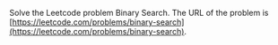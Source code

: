 Solve the Leetcode problem Binary Search.
The URL of the problem is [https://leetcode.com/problems/binary-search](https://leetcode.com/problems/binary-search).
